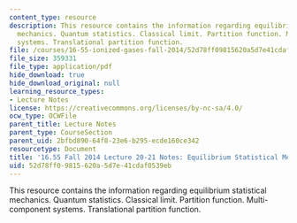 ```yaml
---
content_type: resource
description: This resource contains the information regarding equilibrium statistical
  mechanics. Quantum statistics. Classical limit. Partition function. Multi-component
  systems. Translational partition function.
file: /courses/16-55-ionized-gases-fall-2014/52d78ff09815620a5d7e41cdaf0539eb_MIT16_55F14_Lecture20-21.pdf
file_size: 359331
file_type: application/pdf
hide_download: true
hide_download_original: null
learning_resource_types:
- Lecture Notes
license: https://creativecommons.org/licenses/by-nc-sa/4.0/
ocw_type: OCWFile
parent_title: Lecture Notes
parent_type: CourseSection
parent_uid: 2bfbd890-64f8-23e6-b295-ecde160ce342
resourcetype: Document
title: '16.55 Fall 2014 Lecture 20-21 Notes: Equilibrium Statistical Mechanics'
uid: 52d78ff0-9815-620a-5d7e-41cdaf0539eb
---
```

This resource contains the information regarding equilibrium statistical mechanics. Quantum statistics. Classical limit. Partition function. Multi-component systems. Translational partition function.